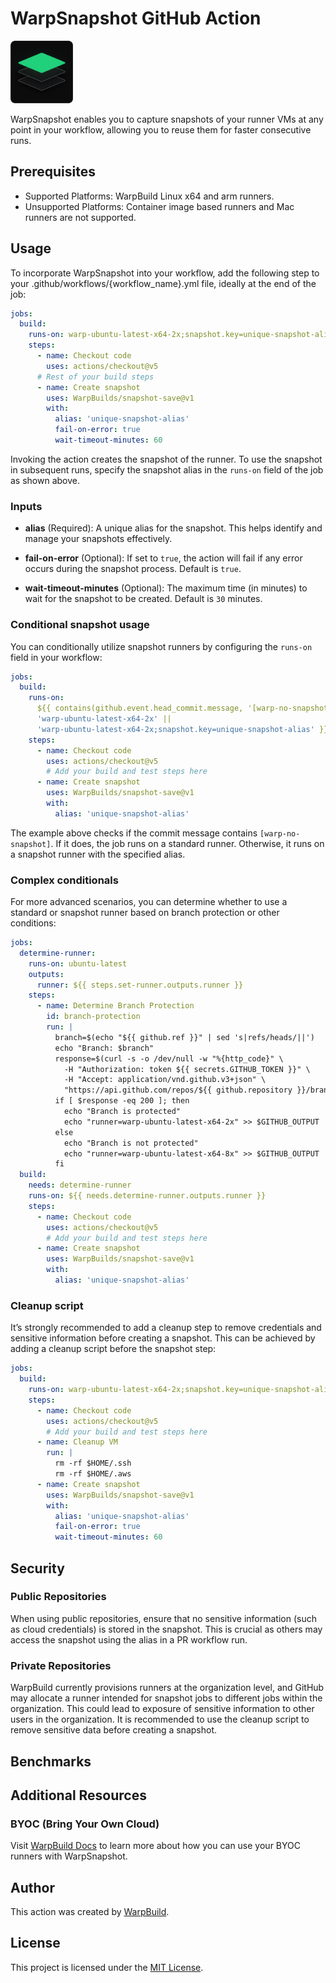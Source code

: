 # WarpSnapshot GitHub Action

<img src="images/logo.svg" alt="WarpSnapshot Logo" width="100"/>

WarpSnapshot enables you to capture snapshots of your runner VMs at any point in
your workflow, allowing you to reuse them for faster consecutive runs.

## Prerequisites

- Supported Platforms: WarpBuild Linux x64 and arm runners.
- Unsupported Platforms: Container image based runners and Mac runners are not
  supported.

## Usage

To incorporate WarpSnapshot into your workflow, add the following step to your
.github/workflows/{workflow_name}.yml file, ideally at the end of the job:

```yaml
jobs:
  build:
    runs-on: warp-ubuntu-latest-x64-2x;snapshot.key=unique-snapshot-alias
    steps:
      - name: Checkout code
        uses: actions/checkout@v5
      # Rest of your build steps
      - name: Create snapshot
        uses: WarpBuilds/snapshot-save@v1
        with:
          alias: 'unique-snapshot-alias'
          fail-on-error: true
          wait-timeout-minutes: 60
```

Invoking the action creates the snapshot of the runner. To use the snapshot in
subsequent runs, specify the snapshot alias in the `runs-on` field of the job as
shown above.

### Inputs

- **alias** (Required): A unique alias for the snapshot. This helps identify and
  manage your snapshots effectively.

- **fail-on-error** (Optional): If set to `true`, the action will fail if any
  error occurs during the snapshot process. Default is `true`.

- **wait-timeout-minutes** (Optional): The maximum time (in minutes) to wait for
  the snapshot to be created. Default is `30` minutes.

### Conditional snapshot usage

You can conditionally utilize snapshot runners by configuring the `runs-on`
field in your workflow:

```yaml
jobs:
  build:
    runs-on:
      ${{ contains(github.event.head_commit.message, '[warp-no-snapshot]') &&
      'warp-ubuntu-latest-x64-2x' ||
      'warp-ubuntu-latest-x64-2x;snapshot.key=unique-snapshot-alias' }}
    steps:
      - name: Checkout code
        uses: actions/checkout@v5
        # Add your build and test steps here
      - name: Create snapshot
        uses: WarpBuilds/snapshot-save@v1
        with:
          alias: 'unique-snapshot-alias'
```

The example above checks if the commit message contains `[warp-no-snapshot]`. If
it does, the job runs on a standard runner. Otherwise, it runs on a snapshot
runner with the specified alias.

### Complex conditionals

For more advanced scenarios, you can determine whether to use a standard or
snapshot runner based on branch protection or other conditions:

```yaml
jobs:
  determine-runner:
    runs-on: ubuntu-latest
    outputs:
      runner: ${{ steps.set-runner.outputs.runner }}
    steps:
      - name: Determine Branch Protection
        id: branch-protection
        run: |
          branch=$(echo "${{ github.ref }}" | sed 's|refs/heads/||')
          echo "Branch: $branch"
          response=$(curl -s -o /dev/null -w "%{http_code}" \
            -H "Authorization: token ${{ secrets.GITHUB_TOKEN }}" \
            -H "Accept: application/vnd.github.v3+json" \
            "https://api.github.com/repos/${{ github.repository }}/branches/$branch/protection")
          if [ $response -eq 200 ]; then
            echo "Branch is protected"
            echo "runner=warp-ubuntu-latest-x64-2x" >> $GITHUB_OUTPUT
          else
            echo "Branch is not protected"
            echo "runner=warp-ubuntu-latest-x64-8x" >> $GITHUB_OUTPUT
          fi
  build:
    needs: determine-runner
    runs-on: ${{ needs.determine-runner.outputs.runner }}
    steps:
      - name: Checkout code
        uses: actions/checkout@v5
        # Add your build and test steps here
      - name: Create snapshot
        uses: WarpBuilds/snapshot-save@v1
        with:
          alias: 'unique-snapshot-alias'
```

### Cleanup script

It’s strongly recommended to add a cleanup step to remove credentials and
sensitive information before creating a snapshot. This can be achieved by adding
a cleanup script before the snapshot step:

```yaml
jobs:
  build:
    runs-on: warp-ubuntu-latest-x64-2x;snapshot.key=unique-snapshot-alias
    steps:
      - name: Checkout code
        uses: actions/checkout@v5
        # Add your build and test steps here
      - name: Cleanup VM
        run: |
          rm -rf $HOME/.ssh
          rm -rf $HOME/.aws
      - name: Create snapshot
        uses: WarpBuilds/snapshot-save@v1
        with:
          alias: 'unique-snapshot-alias'
          fail-on-error: true
          wait-timeout-minutes: 60
```

## Security

### Public Repositories

When using public repositories, ensure that no sensitive information (such as
cloud credentials) is stored in the snapshot. This is crucial as others may
access the snapshot using the alias in a PR workflow run.

### Private Repositories

WarpBuild currently provisions runners at the organization level, and GitHub may
allocate a runner intended for snapshot jobs to different jobs within the
organization. This could lead to exposure of sensitive information to other
users in the organization. It is recommended to use the cleanup script to remove
sensitive data before creating a snapshot.

## Benchmarks

## Additional Resources

### BYOC (Bring Your Own Cloud)

Visit [WarpBuild Docs](https://docs.warpbuild.com/snapshot-runners/byoc) to
learn more about how you can use your BYOC runners with WarpSnapshot.

## Author

This action was created by [WarpBuild](https://warpbuild.com).

## License

This project is licensed under the [MIT License](LICENSE).
